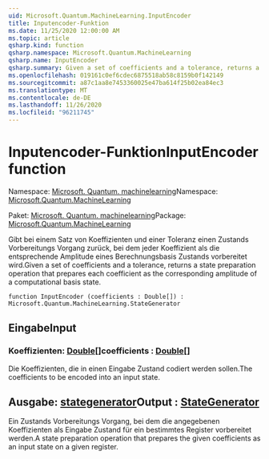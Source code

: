 ```yaml
---
uid: Microsoft.Quantum.MachineLearning.InputEncoder
title: Inputencoder-Funktion
ms.date: 11/25/2020 12:00:00 AM
ms.topic: article
qsharp.kind: function
qsharp.namespace: Microsoft.Quantum.MachineLearning
qsharp.name: InputEncoder
qsharp.summary: Given a set of coefficients and a tolerance, returns a state preparation operation that prepares each coefficient as the corresponding amplitude of a computational basis state.
ms.openlocfilehash: 019161c0ef6cdec6875518ab58c8159b0f142149
ms.sourcegitcommit: a87c1aa8e7453360025e47ba614f25b02ea84ec3
ms.translationtype: MT
ms.contentlocale: de-DE
ms.lasthandoff: 11/26/2020
ms.locfileid: "96211745"
---
```

# <a name="inputencoder-function"></a><span data-ttu-id="a6a41-102">Inputencoder-Funktion</span><span class="sxs-lookup"><span data-stu-id="a6a41-102">InputEncoder function</span></span>

<span data-ttu-id="a6a41-103">Namespace: [Microsoft. Quantum. machinelearning](xref:Microsoft.Quantum.MachineLearning)</span><span class="sxs-lookup"><span data-stu-id="a6a41-103">Namespace: [Microsoft.Quantum.MachineLearning](xref:Microsoft.Quantum.MachineLearning)</span></span>

<span data-ttu-id="a6a41-104">Paket: [Microsoft. Quantum. machinelearning](https://nuget.org/packages/Microsoft.Quantum.MachineLearning)</span><span class="sxs-lookup"><span data-stu-id="a6a41-104">Package: [Microsoft.Quantum.MachineLearning](https://nuget.org/packages/Microsoft.Quantum.MachineLearning)</span></span>


<span data-ttu-id="a6a41-105">Gibt bei einem Satz von Koeffizienten und einer Toleranz einen Zustands Vorbereitungs Vorgang zurück, bei dem jeder Koeffizient als die entsprechende Amplitude eines Berechnungsbasis Zustands vorbereitet wird.</span><span class="sxs-lookup"><span data-stu-id="a6a41-105">Given a set of coefficients and a tolerance, returns a state preparation operation that prepares each coefficient as the corresponding amplitude of a computational basis state.</span></span>

```qsharp
function InputEncoder (coefficients : Double[]) : Microsoft.Quantum.MachineLearning.StateGenerator
```


## <a name="input"></a><span data-ttu-id="a6a41-106">Eingabe</span><span class="sxs-lookup"><span data-stu-id="a6a41-106">Input</span></span>

### <a name="coefficients--double"></a><span data-ttu-id="a6a41-107">Koeffizienten: [Double](xref:microsoft.quantum.lang-ref.double)[]</span><span class="sxs-lookup"><span data-stu-id="a6a41-107">coefficients : [Double](xref:microsoft.quantum.lang-ref.double)[]</span></span>

<span data-ttu-id="a6a41-108">Die Koeffizienten, die in einen Eingabe Zustand codiert werden sollen.</span><span class="sxs-lookup"><span data-stu-id="a6a41-108">The coefficients to be encoded into an input state.</span></span>



## <a name="output--stategenerator"></a><span data-ttu-id="a6a41-109">Ausgabe: [stategenerator](xref:Microsoft.Quantum.MachineLearning.StateGenerator)</span><span class="sxs-lookup"><span data-stu-id="a6a41-109">Output : [StateGenerator](xref:Microsoft.Quantum.MachineLearning.StateGenerator)</span></span>

<span data-ttu-id="a6a41-110">Ein Zustands Vorbereitungs Vorgang, bei dem die angegebenen Koeffizienten als Eingabe Zustand für ein bestimmtes Register vorbereitet werden.</span><span class="sxs-lookup"><span data-stu-id="a6a41-110">A state preparation operation that prepares the given coefficients as an input state on a given register.</span></span>